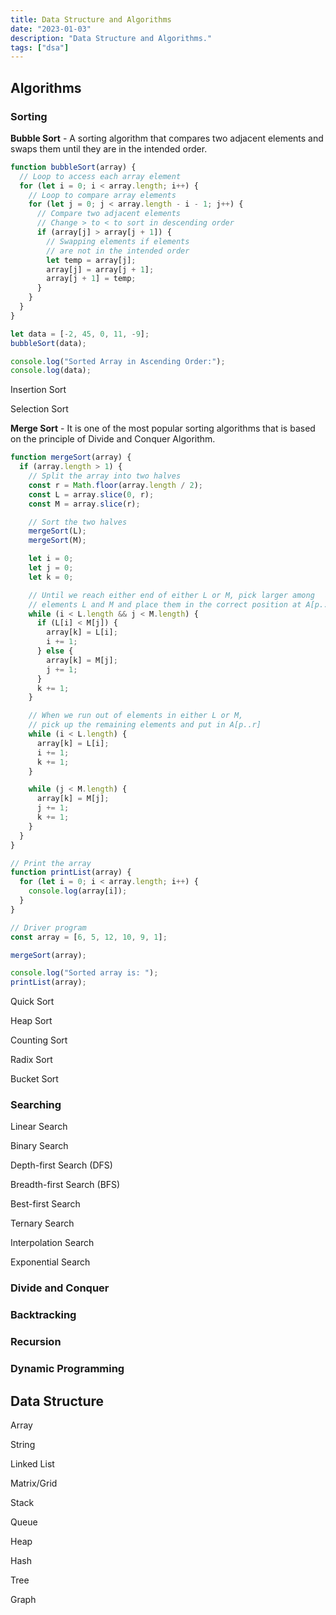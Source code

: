 ```yaml
---
title: Data Structure and Algorithms
date: "2023-01-03"
description: "Data Structure and Algorithms."
tags: ["dsa"]
---
```


## Algorithms

### Sorting

**Bubble Sort** - A sorting algorithm that compares two adjacent elements and swaps them until they are in the intended order.

```javascript
function bubbleSort(array) {
  // Loop to access each array element
  for (let i = 0; i < array.length; i++) {
    // Loop to compare array elements
    for (let j = 0; j < array.length - i - 1; j++) {
      // Compare two adjacent elements
      // Change > to < to sort in descending order
      if (array[j] > array[j + 1]) {
        // Swapping elements if elements
        // are not in the intended order
        let temp = array[j];
        array[j] = array[j + 1];
        array[j + 1] = temp;
      }
    }
  }
}

let data = [-2, 45, 0, 11, -9];
bubbleSort(data);

console.log("Sorted Array in Ascending Order:");
console.log(data);
```

Insertion Sort

Selection Sort

**Merge Sort** - It is one of the most popular sorting algorithms that is based on the principle of Divide and Conquer Algorithm.

```javascript
function mergeSort(array) {
  if (array.length > 1) {
    // Split the array into two halves
    const r = Math.floor(array.length / 2);
    const L = array.slice(0, r);
    const M = array.slice(r);

    // Sort the two halves
    mergeSort(L);
    mergeSort(M);

    let i = 0;
    let j = 0;
    let k = 0;

    // Until we reach either end of either L or M, pick larger among
    // elements L and M and place them in the correct position at A[p..r]
    while (i < L.length && j < M.length) {
      if (L[i] < M[j]) {
        array[k] = L[i];
        i += 1;
      } else {
        array[k] = M[j];
        j += 1;
      }
      k += 1;
    }

    // When we run out of elements in either L or M,
    // pick up the remaining elements and put in A[p..r]
    while (i < L.length) {
      array[k] = L[i];
      i += 1;
      k += 1;
    }

    while (j < M.length) {
      array[k] = M[j];
      j += 1;
      k += 1;
    }
  }
}

// Print the array
function printList(array) {
  for (let i = 0; i < array.length; i++) {
    console.log(array[i]);
  }
}

// Driver program
const array = [6, 5, 12, 10, 9, 1];

mergeSort(array);

console.log("Sorted array is: ");
printList(array);

```

Quick Sort

Heap Sort

Counting Sort

Radix Sort

Bucket Sort

### Searching

Linear Search

Binary Search

Depth-first Search (DFS)

Breadth-first Search (BFS)

Best-first Search

Ternary Search

Interpolation Search

Exponential Search

### Divide and Conquer

### Backtracking

### Recursion

### Dynamic Programming

## Data Structure

Array

String

Linked List

Matrix/Grid

Stack

Queue

Heap

Hash

Tree

Graph
